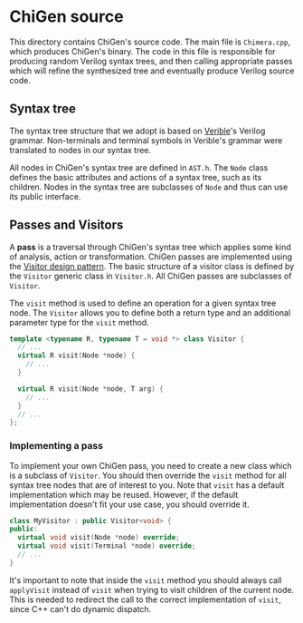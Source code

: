 # ChiGen source

This directory contains ChiGen's source code. The main file is `Chimera.cpp`,
which produces ChiGen's binary. The code in this file is responsible for
producing random Verilog syntax trees, and then calling appropriate passes which
will refine the synthesized tree and eventually produce Verilog source code.

## Syntax tree

The syntax tree structure that we adopt is based on
[Verible](https://github.com/chipsalliance/verible/tree/master)'s Verilog
grammar. Non-terminals and terminal symbols in Verible's grammar were translated
to nodes in our syntax tree.

All nodes in ChiGen's syntax tree are defined in `AST.h`. The `Node` class
defines the basic attributes and actions of a syntax tree, such as its children.
Nodes in the syntax tree are subclasses of `Node` and thus can use its public
interface. 

## Passes and Visitors

A **pass** is a traversal through ChiGen's syntax tree which applies some kind of
analysis, action or transformation. ChiGen passes are implemented using the
[Visitor design pattern](https://en.wikipedia.org/wiki/Visitor_pattern). The
basic structure of a visitor class is defined by the `Visitor` generic class in
`Visitor.h`. All ChiGen passes are subclasses of `Visitor`.

The `visit` method is used to define an operation for a given syntax tree node.
The `Visitor` allows you to define both a return type and an additional
parameter type for the `visit` method.

```cpp
template <typename R, typename T = void *> class Visitor {
  // ...
  virtual R visit(Node *node) {
    // ...
  }

  virtual R visit(Node *node, T arg) {
    // ...
  }
  // ...
};
```

### Implementing a pass

To implement your own ChiGen pass, you need to create a new class which is a
subclass of `Visitor`. You should then override the `visit` method for all
syntax tree nodes that are of interest to you. Note that `visit` has a default
implementation which may be reused. However, if the default implementation
doesn't fit your use case, you should override it.

```cpp
class MyVisitor : public Visitor<void> {
public:
  virtual void visit(Node *node) override;
  virtual void visit(Terminal *node) override;
  // ...
}
```

It's important to note that inside the `visit` method you should always call
`applyVisit` instead of `visit` when trying to visit children of the current
node. This is needed to redirect the call to the correct implementation of
`visit`, since C++ can't do dynamic dispatch.
